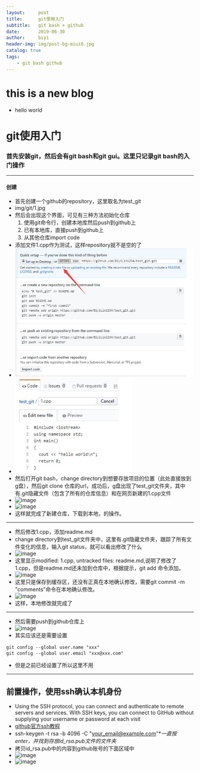 ```yaml
---
layout:     post
title:      git使用入门
subtitle:   git bash + github
date:       2019-06-30
author:     biyi
header-img: img/post-bg-miui6.jpg
catalog: true
tags:
    - git bash github
---
```

# this is a new blog
- hello world
# git使用入门
### 首先安装git，然后会有git bash和git gui。这里只记录git bash的入门操作
---
#### 创建

- 首先创建一个github的repository，这里取名为test_git
- img/git/1.jpg
- 然后会出现这个界面，可见有三种方法初始化仓库
    1. 使用git命令行，创建本地库然后push到github上
    2. 已有本地库，直接push到github上
    3. 从其他仓库import code
- 添加文件1.cpp作为测试，这样repository就不是空的了
- ![image](img/git/2.jpg)
- ![image](/img/git/3.jpg)
- 然后打开git bash，change directory到想要存放项目的位置（此处直接放到g盘），然后git clone 仓库的url，成功后，g盘出现了test_git文件夹，其中有.git隐藏文件（包含了所有的仓库信息）和在网页新建的1.cpp文件
- ![image](BiyiLin1234.github.io/img/git/4.jpg)
- ![image](85931199E52E463F830091656328BA6C)
- 这样就完成了新建仓库，下载到本地，的操作。
---
- 然后修改1.cpp，添加readme.md
- change directory到test_git文件夹中，这里有.git隐藏文件夹，跟踪了所有文件变化的信息，输入git status，就可以看出修改了什么
- ![image](16763FAD12FE456AA2C5B3590F416D6A)
- 这里显示modified: 1.cpp, untracked files: readme.md,说明了修改了1.cpp，但是readme.md还未加到仓库中，根据提示，git add 命令添加。
- ![image](4DE7178A556C45AE96DA82E76C18C4F0)
- 这里只是保存到缓存区，还没有正真在本地确认修改，需要git commit -m "comments"命令在本地确认修改。
- ![image](B531B8F5AFAA49409A31575067D8F0EE)
- 这样，本地修改就完成了
---
- 然后需要push到github仓库上
- ![image](A145200892AF40CDB3BD6DF70481A777)
- 其实应该还是需要设置 
```
git config --global user.name "xxx"
git config --global user.email "xxx@xxx.com"
```
- 但是之前已经设置了所以这里不用
---
## 前置操作，使用ssh确认本机身份

- Using the SSH protocol, you can connect and authenticate to remote servers and services. With SSH keys, you can connect to GitHub without supplying your username or password at each visit
- [github官方ssh教程](https://help.github.com/en/articles/connecting-to-github-with-ssh)
- ssh-keygen -t rsa -b 4096 -C "your_email@example.com"**一直按enter，并找到存放id_rsa.pub文件的文件夹*
- 拷贝id_rsa.pub中的内容到github账号的下面区域中
- ![image](19E8B7571E05446F88C4930B6BA5A862)
- ![image](5D84EB23808C41A49F8073E9EB5D1B12)